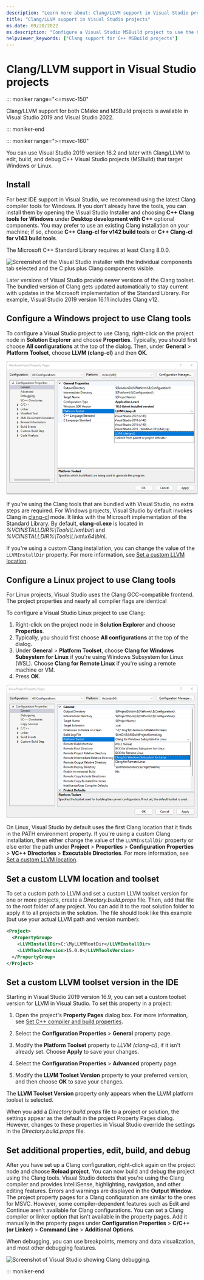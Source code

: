 ```yaml
---
description: "Learn more about: Clang/LLVM support in Visual Studio projects"
title: "Clang/LLVM support in Visual Studio projects"
ms.date: 09/20/2022
ms.description: "Configure a Visual Studio MSBuild project to use the Clang/LLVM toolchain."
helpviewer_keywords: ["Clang support for C++ MSBuild projects"]
---
```

# Clang/LLVM support in Visual Studio projects

::: moniker range="<=msvc-150"

Clang/LLVM support for both CMake and MSBuild projects is available in Visual Studio 2019 and Visual Studio 2022.

::: moniker-end

::: moniker range=">=msvc-160"

You can use Visual Studio 2019 version 16.2 and later with Clang/LLVM to edit, build, and debug C++ Visual Studio projects (MSBuild) that target Windows or Linux.

## Install

For best IDE support in Visual Studio, we recommend using the latest Clang compiler tools for Windows. If you don't already have the tools, you can install them by opening the Visual Studio Installer and choosing **C++ Clang tools for Windows** under **Desktop development with C++** optional components. You may prefer to use an existing Clang installation on your machine; if so, choose **C++ Clang-cl for v142 build tools** or **C++ Clang-cl for v143 build tools**.

The Microsoft C++ Standard Library requires at least Clang 8.0.0.

![Screenshot of the Visual Studio installer with the Individual components tab selected and the C plus plus Clang components visible.](media/clang-install-vs2019.png)

Later versions of Visual Studio provide newer versions of the Clang toolset. The bundled version of Clang gets updated automatically to stay current with updates in the Microsoft implementation of the Standard Library. For example, Visual Studio 2019 version 16.11 includes Clang v12.

## Configure a Windows project to use Clang tools

To configure a Visual Studio project to use Clang, right-click on the project node in **Solution Explorer** and choose **Properties**. Typically, you should first choose **All configurations** at the top of the dialog. Then, under **General** > **Platform Toolset**, choose **LLVM (clang-cl)** and then **OK**.

![Screenshot of the Property Pages dialog box with Configuration Properties > General selected and the Platform Toolset and LLVM (clang-cl) option highlighted.](media/llvm-msbuild-prop-page.png)

If you're using the Clang tools that are bundled with Visual Studio, no extra steps are required. For Windows projects, Visual Studio by default invokes Clang in [clang-cl](https://llvm.org/devmtg/2014-04/PDFs/Talks/clang-cl.pdf) mode. It links with the Microsoft implementation of the Standard Library. By default, **clang-cl.exe** is located in *%VCINSTALLDIR%\\Tools\\Llvm\\bin\\* and *%VCINSTALLDIR%\\Tools\\Llvm\\x64\\bin\\*.

If you're using a custom Clang installation, you can change the value of the `LLVMInstallDir` property. For more information, see [Set a custom LLVM location](#custom_llvm_location).

## Configure a Linux project to use Clang tools

For Linux projects, Visual Studio uses the Clang GCC-compatible frontend. The project properties and nearly all compiler flags are identical

To configure a Visual Studio Linux project to use Clang:

1. Right-click on the project node in **Solution Explorer** and choose **Properties**.
1. Typically, you should first choose **All configurations** at the top of the dialog.
1. Under **General** > **Platform Toolset**, choose **Clang for Windows Subsystem for Linux** if you're using Windows Subsystem for Linux (WSL). Choose **Clang for Remote Linux** if you're using a remote machine or VM.
1. Press **OK**.

![Screenshot of the Console App clang Visual Studio 2019 Property Pages dialog box with Configuration Properties > General selected and the Platform Toolset and L L V M (clang c l) options highlighted.](media/clang-msbuild-prop-page.png)

On Linux, Visual Studio by default uses the first Clang location that it finds in the PATH environment property. If you're using a custom Clang installation, then either change the value of the `LLVMInstallDir` property or else enter the path under **Project** > **Properties** > **Configuration Properties** > **VC++ DIrectories** > **Executable Directories**. For more information, see [Set a custom LLVM location](#custom_llvm_location).

## <a name="custom_llvm_location"></a> Set a custom LLVM location and toolset

To set a custom path to LLVM and set a custom LLVM toolset version for one or more projects, create a *Directory.build.props* file. Then, add that file to the root folder of any project. You can add it to the root solution folder to apply it to all projects in the solution. The file should look like this example (but use your actual LLVM path and version number):

```xml
<Project>
  <PropertyGroup>
    <LLVMInstallDir>C:\MyLLVMRootDir</LLVMInstallDir>
    <LLVMToolsVersion>15.0.0</LLVMToolsVersion>
  </PropertyGroup>
</Project>
```

## <a name="custom_llvm_toolset"></a> Set a custom LLVM toolset version in the IDE

Starting in Visual Studio 2019 version 16.9, you can set a custom toolset version for LLVM in Visual Studio. To set this property in a project:

1. Open the project's **Property Pages** dialog box. For more information, see [Set C++ compiler and build properties](./working-with-project-properties.md).

1. Select the **Configuration Properties** > **General** property page.

1. Modify the **Platform Toolset** property to *LLVM (clang-cl)*, if it isn't already set. Choose **Apply** to save your changes.

1. Select the **Configuration Properties** > **Advanced** property page.

1. Modify the **LLVM Toolset Version** property to your preferred version, and then choose **OK** to save your changes.

The **LLVM Toolset Version** property only appears when the LLVM platform toolset is selected.

When you add a *Directory.build.props* file to a project or solution, the settings appear as the default in the project Property Pages dialog. However, changes to these properties in Visual Studio override the settings in the *Directory.build.props* file.

## Set additional properties, edit, build, and debug

After you have set up a Clang configuration, right-click again on the project node and choose **Reload project**. You can now build and debug the project using the Clang tools. Visual Studio detects that you're using the Clang compiler and provides IntelliSense, highlighting, navigation, and other editing features. Errors and warnings are displayed in the **Output Window**. The project property pages for a Clang configuration are similar to the ones for MSVC. However, some compiler-dependent features such as Edit and Continue aren't available for Clang configurations. You can set a Clang compiler or linker option that isn't available in the property pages. Add it manually in the property pages under **Configuration Properties** > **C/C++ (or Linker)** > **Command Line** > **Additional Options**.

When debugging, you can use breakpoints, memory and data visualization, and most other debugging features.  

![Screenshot of Visual Studio showing Clang debugging.](media/clang-debug-msbuild.png)

::: moniker-end
